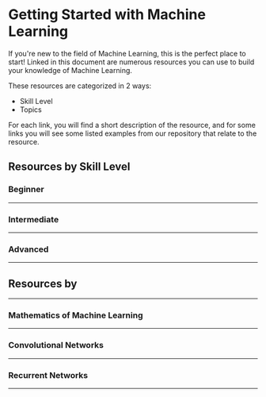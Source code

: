 # Getting Started with Machine Learning

If you're new to the field of Machine Learning, this is the perfect place to start! Linked in this document are numerous resources you can use to build your knowledge of Machine Learning. 

These resources are categorized in 2 ways: 
- Skill Level
- Topics

For each link, you will find a short description of the resource, and for some links you will see some listed examples from our repository that relate to the resource.

## Resources by Skill Level

### Beginner

---

### Intermediate

---

### Advanced

---

## Resources by

---

### Mathematics of Machine Learning

---

### Convolutional Networks

---

### Recurrent Networks

---
